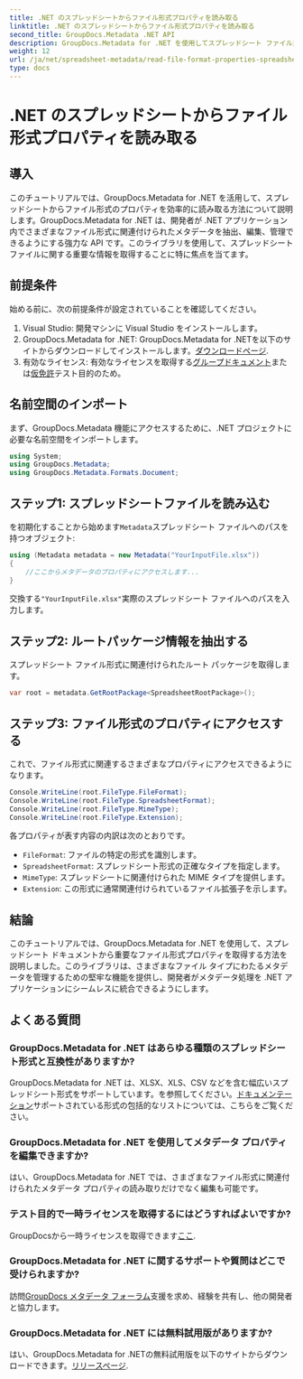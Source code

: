 ```yaml
---
title: .NET のスプレッドシートからファイル形式プロパティを読み取る
linktitle: .NET のスプレッドシートからファイル形式プロパティを読み取る
second_title: GroupDocs.Metadata .NET API
description: GroupDocs.Metadata for .NET を使用してスプレッドシート ファイル形式のプロパティを読み取る方法を学習します。単純な API 呼び出しでファイル形式、MIME タイプなどにアクセスします。
weight: 12
url: /ja/net/spreadsheet-metadata/read-file-format-properties-spreadsheets/
type: docs
---
```

# .NET のスプレッドシートからファイル形式プロパティを読み取る

## 導入
このチュートリアルでは、GroupDocs.Metadata for .NET を活用して、スプレッドシートからファイル形式のプロパティを効率的に読み取る方法について説明します。GroupDocs.Metadata for .NET は、開発者が .NET アプリケーション内でさまざまなファイル形式に関連付けられたメタデータを抽出、編集、管理できるようにする強力な API です。このライブラリを使用して、スプレッドシート ファイルに関する重要な情報を取得することに特に焦点を当てます。
## 前提条件
始める前に、次の前提条件が設定されていることを確認してください。
1. Visual Studio: 開発マシンに Visual Studio をインストールします。
2.  GroupDocs.Metadata for .NET: GroupDocs.Metadata for .NETを以下のサイトからダウンロードしてインストールします。[ダウンロードページ](https://releases.groupdocs.com/metadata/net/).
3. 有効なライセンス: 有効なライセンスを取得する[グループドキュメント](https://purchase.groupdocs.com/buy)または[仮免許](https://purchase.groupdocs.com/temporary-license/)テスト目的のため。

## 名前空間のインポート
まず、GroupDocs.Metadata 機能にアクセスするために、.NET プロジェクトに必要な名前空間をインポートします。
```csharp
using System;
using GroupDocs.Metadata;
using GroupDocs.Metadata.Formats.Document;
```
## ステップ1: スプレッドシートファイルを読み込む
を初期化することから始めます`Metadata`スプレッドシート ファイルへのパスを持つオブジェクト:
```csharp
using (Metadata metadata = new Metadata("YourInputFile.xlsx"))
{
    //ここからメタデータのプロパティにアクセスします...
}
```
交換する`"YourInputFile.xlsx"`実際のスプレッドシート ファイルへのパスを入力します。
## ステップ2: ルートパッケージ情報を抽出する
スプレッドシート ファイル形式に関連付けられたルート パッケージを取得します。
```csharp
var root = metadata.GetRootPackage<SpreadsheetRootPackage>();
```
## ステップ3: ファイル形式のプロパティにアクセスする
これで、ファイル形式に関連するさまざまなプロパティにアクセスできるようになります。
```csharp
Console.WriteLine(root.FileType.FileFormat);
Console.WriteLine(root.FileType.SpreadsheetFormat);
Console.WriteLine(root.FileType.MimeType);
Console.WriteLine(root.FileType.Extension);
```
各プロパティが表す内容の内訳は次のとおりです。
- `FileFormat`: ファイルの特定の形式を識別します。
- `SpreadsheetFormat`: スプレッドシート形式の正確なタイプを指定します。
- `MimeType`: スプレッドシートに関連付けられた MIME タイプを提供します。
- `Extension`: この形式に通常関連付けられているファイル拡張子を示します。

## 結論
このチュートリアルでは、GroupDocs.Metadata for .NET を使用して、スプレッドシート ドキュメントから重要なファイル形式プロパティを取得する方法を説明しました。このライブラリは、さまざまなファイル タイプにわたるメタデータを管理するための堅牢な機能を提供し、開発者がメタデータ処理を .NET アプリケーションにシームレスに統合できるようにします。

## よくある質問
### GroupDocs.Metadata for .NET はあらゆる種類のスプレッドシート形式と互換性がありますか?
 GroupDocs.Metadata for .NET は、XLSX、XLS、CSV などを含む幅広いスプレッドシート形式をサポートしています。を参照してください。[ドキュメンテーション](https://tutorials.groupdocs.com/metadata/net/)サポートされている形式の包括的なリストについては、こちらをご覧ください。
### GroupDocs.Metadata for .NET を使用してメタデータ プロパティを編集できますか?
はい、GroupDocs.Metadata for .NET では、さまざまなファイル形式に関連付けられたメタデータ プロパティの読み取りだけでなく編集も可能です。
### テスト目的で一時ライセンスを取得するにはどうすればよいですか?
 GroupDocsから一時ライセンスを取得できます[ここ](https://purchase.groupdocs.com/temporary-license/).
### GroupDocs.Metadata for .NET に関するサポートや質問はどこで受けられますか?
訪問[GroupDocs メタデータ フォーラム](https://forum.groupdocs.com/c/metadata/14)支援を求め、経験を共有し、他の開発者と協力します。
### GroupDocs.Metadata for .NET には無料試用版がありますか?
はい、GroupDocs.Metadata for .NETの無料試用版を以下のサイトからダウンロードできます。[リリースページ](https://releases.groupdocs.com/).